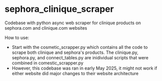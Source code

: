 # sephora_clinique_scraper
Codebase with python async web scraper for clinique products on sephora.com and clinique.com websites 

How to use: 
- Start with the cosmetic_scrapper.py which contains all the code to scrape both clinique and sephora's products. The clinique.py, sephora.py, and connect_tables.py are inidividual scripts that were combined in comestic_scrapper.py
- However, this codebase was ran in early May 2025, it might not work if either website did major changes to their website architecture
